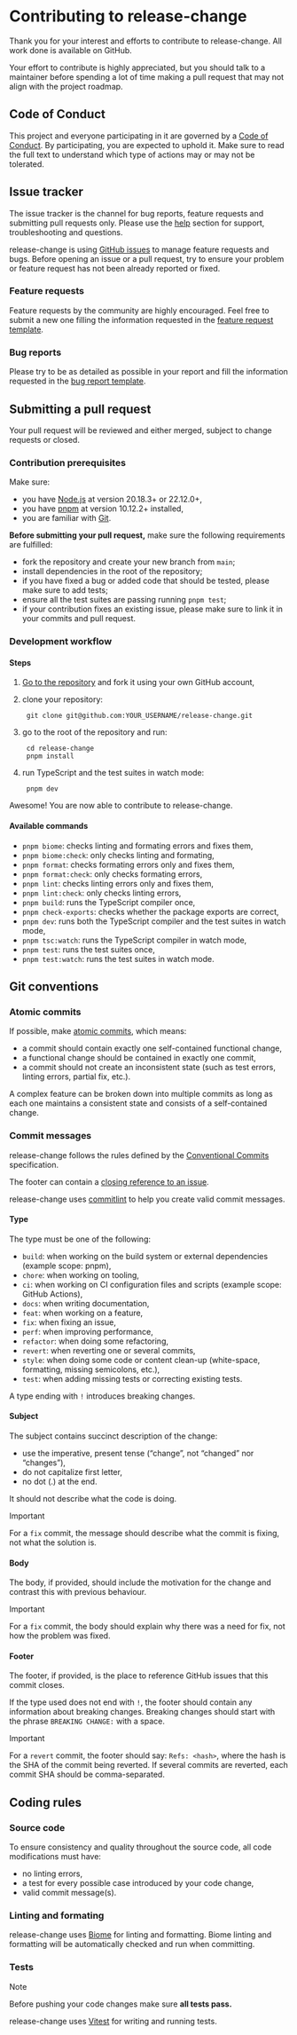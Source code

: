 # Contributing to release-change

Thank you for your interest and efforts to contribute to release-change. All work done is available on GitHub.

Your effort to contribute is highly appreciated, but you should talk to a maintainer before spending a lot of time making a pull request that may not align with the project roadmap.

## Code of Conduct

This project and everyone participating in it are governed by a [Code of Conduct](./CODE_OF_CONDUCT.md). By participating, you are expected to uphold it. Make sure to read the full text to understand which type of actions may or may not be tolerated.

## Issue tracker

The issue tracker is the channel for bug reports, feature requests and submitting pull requests only. Please use the [help](README.md#get-help) section for support, troubleshooting and questions.

release-change is using [GitHub issues](https://github.com/release-change/release-change/issues) to manage feature requests and bugs. Before opening an issue or a pull request, try to ensure your problem or feature request has not been already reported or fixed.

### Feature requests

Feature requests by the community are highly encouraged. Feel free to submit a new one filling the information requested in the [feature request template](https://github.com/release-change/release-change/issues/new?template=feature-request.yml).

### Bug reports

Please try to be as detailed as possible in your report and fill the information requested in the [bug report template](https://github.com/release-change/release-change/issues/new?template=bug-report.yml).

## Submitting a pull request

Your pull request will be reviewed and either merged, subject to change requests or closed.

### Contribution prerequisites

Make sure:
- you have [Node.js](https://nodejs.org/en/) at version 20.18.3+ or 22.12.0+,
- you have [pnpm](https://pnpm.io) at version 10.12.2+ installed,
- you are familiar with [Git](https://git-scm.com).

**Before submitting your pull request,** make sure the following requirements are fulfilled:
- fork the repository and create your new branch from `main`;
- install dependencies in the root of the repository;
- if you have fixed a bug or added code that should be tested, please make sure to add tests;
- ensure all the test suites are passing running `pnpm test`;
- if your contribution fixes an existing issue, please make sure to link it in your commits and pull request.

### Development workflow

#### Steps
1. [Go to the repository](https://github.com/release-change/release-change) and fork it using your own GitHub account,
2. clone your repository:

        git clone git@github.com:YOUR_USERNAME/release-change.git
3. go to the root of the repository and run:

        cd release-change
        pnpm install
4. run TypeScript and the test suites in watch mode:

        pnpm dev

Awesome! You are now able to contribute to release-change.

#### Available commands

- `pnpm biome`: checks linting and formating errors and fixes them,
- `pnpm biome:check`: only checks linting and formating,
- `pnpm format`: checks formating errors only and fixes them,
- `pnpm format:check`: only checks formating errors,
- `pnpm lint`: checks linting errors only and fixes them,
- `pnpm lint:check`: only checks linting errors,
- `pnpm build`: runs the TypeScript compiler once,
- `pnpm check-exports`: checks whether the package exports are correct,
- `pnpm dev`: runs both the TypeScript compiler and the test suites in watch mode,
- `pnpm tsc:watch`: runs the TypeScript compiler in watch mode,
- `pnpm test`: runs the test suites once,
- `pnpm test:watch`: runs the test suites in watch mode.

## Git conventions

### Atomic commits

If possible, make [atomic commits](https://en.wikipedia.org/wiki/Atomic_commit), which means:
- a commit should contain exactly one self-contained functional change,
- a functional change should be contained in exactly one commit,
- a commit should not create an inconsistent state (such as test errors, linting errors, partial fix, etc.).

A complex feature can be broken down into multiple commits as long as each one maintains a consistent state and consists of a self-contained change.

### Commit messages

release-change follows the rules defined by the [Conventional Commits](https://www.conventionalcommits.org/en/v1.0.0/) specification.

The footer can contain a [closing reference to an issue](https://docs.github.com/en/issues/tracking-your-work-with-issues/using-issues/linking-a-pull-request-to-an-issue).

release-change uses [commitlint](https://commitlint.js.org) to help you create valid commit messages.

#### Type

The type must be one of the following:
- `build`: when working on the build system or external dependencies (example scope: pnpm),
- `chore`: when working on tooling,
- `ci`: when working on CI configuration files and scripts (example scope: GitHub Actions),
- `docs`: when writing documentation,
- `feat`: when working on a feature,
- `fix`: when fixing an issue,
- `perf`: when improving performance,
- `refactor`: when doing some refactoring,
- `revert`: when reverting one or several commits,
- `style`: when doing some code or content clean-up (white-space, formatting, missing semicolons, etc.),
- `test`: when adding missing tests or correcting existing tests.

A type ending with `!` introduces breaking changes.

#### Subject

The subject contains succinct description of the change:
- use the imperative, present tense (“change”, not “changed” nor “changes”),
- do not capitalize first letter,
- no dot (.) at the end.

It should not describe what the code is doing.

> [!IMPORTANT]
> For a `fix` commit, the message should describe what the commit is fixing, not what the solution is.

#### Body

The body, if provided, should include the motivation for the change and contrast this with previous behaviour.

> [!IMPORTANT]
> For a `fix` commit, the body should explain why there was a need for fix, not how the problem was fixed.

#### Footer

The footer, if provided, is the place to reference GitHub issues that this commit closes.

If the type used does not end with `!`, the footer should contain any information about breaking changes. Breaking changes should start with the phrase `BREAKING CHANGE:` with a space.

> [!IMPORTANT]
> For a `revert` commit, the footer should say: `Refs: <hash>`, where the hash is the SHA of the commit being reverted. If several commits are reverted, each commit SHA should be comma-separated.

## Coding rules

### Source code

To ensure consistency and quality throughout the source code, all code modifications must have:
- no linting errors,
- a test for every possible case introduced by your code change,
- valid commit message(s).

### Linting and formating

release-change uses [Biome](https://biomejs.dev) for linting and formatting. Biome linting and formatting will be automatically checked and run when committing.

### Tests

> [!NOTE]
> Before pushing your code changes make sure **all tests pass.**

release-change uses [Vitest](https://vitest.dev) for writing and running tests.
